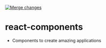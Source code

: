 [![Merge changes](https://github.com/fredybustos/react-components/actions/workflows/pipeline.yml/badge.svg)](https://github.com/fredybustos/react-components/actions/workflows/pipeline.yml)

# react-components

- Components to create amazing applications
